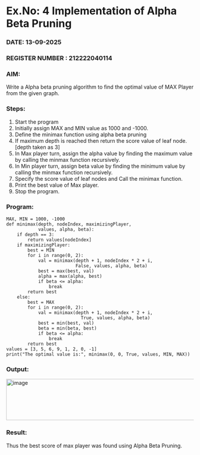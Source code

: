 # Ex.No: 4   Implementation of Alpha Beta Pruning 
### DATE: 13-09-2025                                                                        
### REGISTER NUMBER : 212222040114
### AIM: 
Write a Alpha beta pruning algorithm to find the optimal value of MAX Player from the given graph.
### Steps:
1. Start the program
2. Initially  assign MAX and MIN value as 1000 and -1000.
3.  Define the minimax function  using alpha beta pruning
4.  If maximum depth is reached then return the score value of leaf node. [depth taken as 3]
5.  In Max player turn, assign the alpha value by finding the maximum value by calling the minmax function recursively.
6.  In Min player turn, assign beta value by finding the minimum value by calling the minmax function recursively.
7.  Specify the score value of leaf nodes and Call the minimax function.
8.  Print the best value of Max player.
9.  Stop the program. 

### Program:
```
MAX, MIN = 1000, -1000
def minimax(depth, nodeIndex, maximizingPlayer,
            values, alpha, beta):
    if depth == 3:
        return values[nodeIndex]
    if maximizingPlayer:
        best = MIN
        for i in range(0, 2):
            val = minimax(depth + 1, nodeIndex * 2 + i,
                          False, values, alpha, beta)
            best = max(best, val)
            alpha = max(alpha, best)
            if beta <= alpha:
                break
        return best
    else:
        best = MAX
        for i in range(0, 2):
            val = minimax(depth + 1, nodeIndex * 2 + i,
                            True, values, alpha, beta)
            best = min(best, val)
            beta = min(beta, best)
            if beta <= alpha:
                break
        return best
values = [3, 5, 6, 9, 1, 2, 0, -1] 
print("The optimal value is:", minimax(0, 0, True, values, MIN, MAX))

```

### Output:

<img width="1363" height="111" alt="image" src="https://github.com/user-attachments/assets/16e93dfe-3909-4042-9b74-8f3324b20b2e" />



### Result:
Thus the best score of max player was found using Alpha Beta Pruning.
